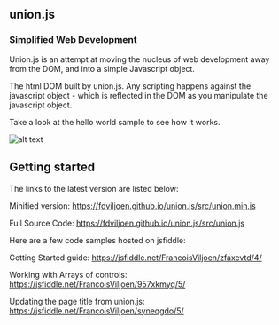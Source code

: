 ## union.js
### Simplified Web Development

Union.js is an attempt at moving the nucleus of web development away from the DOM, and into a simple Javascript object.

The html DOM built by union.js.  Any scripting happens against the javascript object - which is reflected in the DOM as you manipulate the javascript object.

Take a look at the hello world sample to see how it works.


![alt text](https://fdviljoen.github.io/union.js/img/Function.png)

## Getting started

The links to the latest version are listed below:

Minified version:
https://fdviljoen.github.io/union.js/src/union.min.js

Full Source Code:
https://fdviljoen.github.io/union.js/src/union.js

Here are a few code samples hosted on jsfiddle:

Getting Started guide: https://jsfiddle.net/FrancoisViljoen/zfaxevtd/4/

Working with Arrays of controls: https://jsfiddle.net/FrancoisViljoen/957xkmyq/5/

Updating the page title from union.js:  https://jsfiddle.net/FrancoisViljoen/syneqgdo/5/

